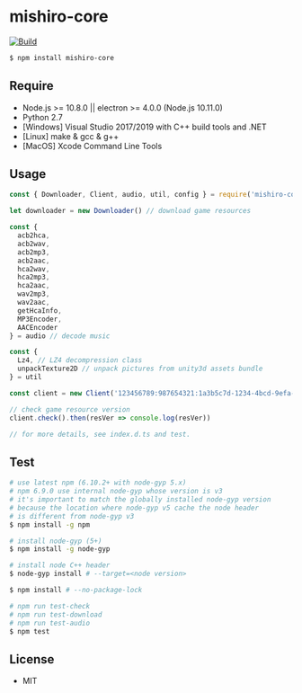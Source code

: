 # mishiro-core

<!-- [![Build status](https://travis-ci.com/toyobayashi/mishiro-core.svg?branch=master)](https://travis-ci.com/toyobayashi/mishiro-core/) -->
[![Build](https://github.com/toyobayashi/mishiro-core/workflows/Build/badge.svg)](https://github.com/toyobayashi/mishiro-core/actions?query=workflow%3ABuild)

``` bash
$ npm install mishiro-core
```

## Require

* Node.js >= 10.8.0 || electron >= 4.0.0 (Node.js 10.11.0)
* Python 2.7
* [Windows] Visual Studio 2017/2019 with C++ build tools and .NET
* [Linux] make & gcc & g++
* [MacOS] Xcode Command Line Tools

## Usage

``` javascript
const { Downloader, Client, audio, util, config } = require('mishiro-core')

let downloader = new Downloader() // download game resources

const {
  acb2hca,
  acb2wav,
  acb2mp3,
  acb2aac,
  hca2wav,
  hca2mp3,
  hca2aac,
  wav2mp3,
  wav2aac,
  getHcaInfo,
  MP3Encoder,
  AACEncoder
} = audio // decode music

const {
  Lz4, // LZ4 decompression class
  unpackTexture2D // unpack pictures from unity3d assets bundle
} = util

const client = new Client('123456789:987654321:1a3b5c7d-1234-4bcd-9efa-8e6f4a2b7c5d')

// check game resource version
client.check().then(resVer => console.log(resVer))

// for more details, see index.d.ts and test.
```

## Test

``` bash
# use latest npm (6.10.2+ with node-gyp 5.x)
# npm 6.9.0 use internal node-gyp whose version is v3
# it's important to match the globally installed node-gyp version
# because the location where node-gyp v5 cache the node header
# is different from node-gyp v3
$ npm install -g npm

# install node-gyp (5+)
$ npm install -g node-gyp

# install node C++ header
$ node-gyp install # --target=<node version>

$ npm install # --no-package-lock

# npm run test-check
# npm run test-download
# npm run test-audio
$ npm test
```

## License
* MIT
